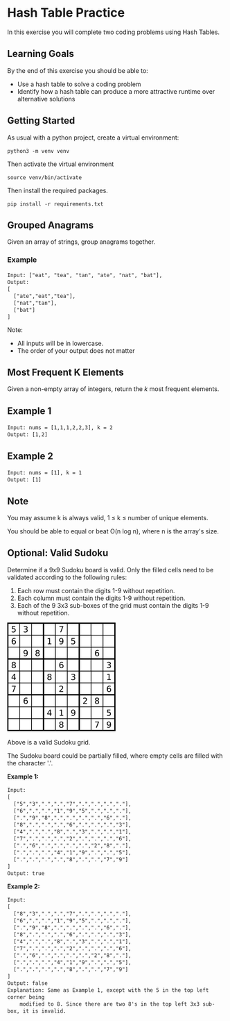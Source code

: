 # Hash Table Practice

In this exercise you will complete two coding problems using Hash Tables.

## Learning Goals

By the end of this exercise you should be able to:

- Use a hash table to solve a coding problem
- Identify how a hash table can produce a more attractive runtime over alternative solutions

## Getting Started

As usual with a python project, create a virtual environment:

```
python3 -m venv venv
```

Then activate the virtual environment

```
source venv/bin/activate
```

Then install the required packages.

```
pip install -r requirements.txt
```

## Grouped Anagrams

Given an array of strings, group anagrams together.

### Example

```
Input: ["eat", "tea", "tan", "ate", "nat", "bat"],
Output:
[
  ["ate","eat","tea"],
  ["nat","tan"],
  ["bat"]
]
```

Note:

- All inputs will be in lowercase.
- The order of your output does not matter

## Most Frequent K Elements

Given a non-empty array of integers, return the *k* most frequent elements.

## Example 1

```
Input: nums = [1,1,1,2,2,3], k = 2
Output: [1,2]

```

## Example 2

```
Input: nums = [1], k = 1
Output: [1]
```

## Note

You may assume k is always valid, 1 ≤ k ≤ number of unique elements.

You should be able to equal or beat O(n log n), where n is the array's size.


## Optional: Valid Sudoku

Determine if a 9x9 Sudoku board is valid. Only the filled cells need to be validated according to the following rules:

1. Each row must contain the digits 1-9 without repetition.
1. Each column must contain the digits 1-9 without repetition.
1. Each of the 9 3x3 sub-boxes of the grid must contain the digits 1-9 without repetition.

![sudoku image](images/250px-Sudoku-by-L2G-20050714.svg.png)

Above is a valid Sudoku grid.

The Sudoku board could be partially filled, where empty cells are filled with the character '.'.

**Example 1:**

```
Input:
[
  ["5","3",".",".","7",".",".",".","."],
  ["6",".",".","1","9","5",".",".","."],
  [".","9","8",".",".",".",".","6","."],
  ["8",".",".",".","6",".",".",".","3"],
  ["4",".",".","8",".","3",".",".","1"],
  ["7",".",".",".","2",".",".",".","6"],
  [".","6",".",".",".",".","2","8","."],
  [".",".",".","4","1","9",".",".","5"],
  [".",".",".",".","8",".",".","7","9"]
]
Output: true
```


**Example 2:**

```
Input:
[
  ["8","3",".",".","7",".",".",".","."],
  ["6",".",".","1","9","5",".",".","."],
  [".","9","8",".",".",".",".","6","."],
  ["8",".",".",".","6",".",".",".","3"],
  ["4",".",".","8",".","3",".",".","1"],
  ["7",".",".",".","2",".",".",".","6"],
  [".","6",".",".",".",".","2","8","."],
  [".",".",".","4","1","9",".",".","5"],
  [".",".",".",".","8",".",".","7","9"]
]
Output: false
Explanation: Same as Example 1, except with the 5 in the top left corner being 
    modified to 8. Since there are two 8's in the top left 3x3 sub-box, it is invalid.

```

